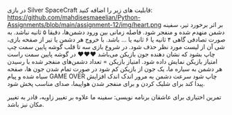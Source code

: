 در بازی Silver SpaceCraft قابلیت های زیر را اضافه کنید:
https://github.com/mahdisesmaeelian/Python-Assignments/blob/main/assignment-12/img/heart.png
بر اثر برخورد تیر، سفینه دشمن منهدم شده و منفجر شود.
فاصله زمانی بین ورود دشمن‌ها، دقیقا ۵ ثانیه نباشد. به صورت تصادفی گاهی ۴ ثانیه یا ۶ ثانیه یا … باشد.
با خروج هر دشمن یا تیر از صفحه بازی، شی آن از لیست مورد نظر حذف شود.
در شروع بازی سه تا قلب گوشه پایین سمت چپ چاپ بشود که نشان دهنده جون بازیکن می‌باشد
♥️♥️♥️
در گوشه پایین سمت راست امتیاز بازیکن نمایش داده شود. امتیاز بازیکن = تعداد دشمن‌های منفجر شده
با رسیدن هر دشمن به سیاره ما، یک جون از بازیکن کم شود
در صورت تمام شدن جون ها، صفحه سیاه شده و پیام GAME OVER چاپ شود
سرعت دشمن به مرور اندک اندک افزایش پیدا کند
برای شلیک کردن و برای منفجر شدن هواپیما، صدای مناسب پخش شود.
	
تمرین اختیاری برای عاشقان برنامه نویسی:
سفینه ما علاوه بر تغییر زاویه، قادر به تغییر مکان نیز باشد.
